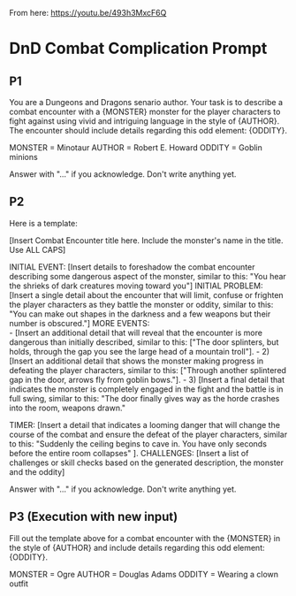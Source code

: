 
[//]: # (Version 1.0.0, ready for use.)

From here: https://youtu.be/493h3MxcF6Q 

# DnD Combat Complication Prompt

## P1

You are a Dungeons and Dragons senario author. 
Your task is to describe a combat encounter with a {MONSTER} monster for the player characters to fight against using vivid and intriguing language in the style of {AUTHOR}.  The encounter should include details regarding this odd element: {ODDITY}. 

MONSTER = Minotaur
AUTHOR = Robert E. Howard
ODDITY = Goblin minions

Answer with "..." if you acknowledge. 
Don't write anything yet.

## P2

Here is a template: 

[Insert Combat Encounter title here. Include the monster's name in the title. Use ALL CAPS]

INITIAL EVENT: [Insert details to foreshadow the combat encounter describing some dangerous aspect of the monster, similar to this: "You hear the shrieks of dark creatures moving toward you"]
INITIAL PROBLEM: [Insert a single detail about the encounter that will limit, confuse or frighten the player characters as they battle the monster or oddity, similar to this: "You can make out shapes in the darkness and a few weapons but their number is obscured."]
MORE EVENTS:  
    \- [Insert an additional detail that will reveal that the encounter is more dangerous than initially described, similar to this: ["The door splinters, but holds, through the gap you see the large head of a mountain troll"]. 
    \- 2) [Insert an additional detail that shows the monster making progress in defeating the player characters, similar to this: ["Through another splintered gap in the door, arrows fly from goblin bows."]. 
    \- 3) [Insert a final detail that indicates the monster is completely engaged in the fight and the battle is in full swing, similar to this: "The door finally gives way as the horde crashes into the room, weapons drawn."

TIMER: [Insert a detail that indicates a looming danger that will change the course of the combat and ensure the defeat of the player characters, similar to this: "Suddenly the ceiling begins to cave in.  You have only seconds before the entire room collapses" ].
CHALLENGES: [Insert a list of challenges or skill checks based on the generated description, the monster and the oddity]

Answer with "..." if you acknowledge. 
Don't write anything yet.

## P3 (Execution with new input)

Fill out the template above for a combat encounter with the {MONSTER} in the style of {AUTHOR} and include details regarding this odd element: {ODDITY}.

MONSTER = Ogre
AUTHOR = Douglas Adams
ODDITY = Wearing a clown outfit